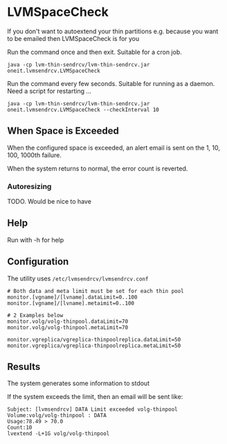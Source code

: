 # LVMSpaceCheck
If you don't want to autoextend your thin partitions e.g. because you want to be emailed then LVMSpaceCheck is for you

Run the command once and then exit.  Suitable for a cron job.
```
java -cp lvm-thin-sendrcv/lvm-thin-sendrcv.jar oneit.lvmsendrcv.LVMSpaceCheck
```

Run the command every few seconds.  Suitable for running as a daemon.  Need a script for restarting ...
```
java -cp lvm-thin-sendrcv/lvm-thin-sendrcv.jar oneit.lvmsendrcv.LVMSpaceCheck --checkInterval 10
```
## When Space is Exceeded
When the configured space is exceeded, an alert email is sent on the 1, 10, 100, 1000th failure.

When the system returns to normal, the error count is reverted.

### Autoresizing
TODO.  Would be nice to have

## Help
Run with -h for help


## Configuration
The utility uses `/etc/lvmsendrcv/lvmsendrcv.conf`
```
# Both data and meta limit must be set for each thin pool
monitor.[vgname]/[lvname].dataLimit=0..100
monitor.[vgname]/[lvname].metaimit=0..100

# 2 Examples below
monitor.volg/volg-thinpool.dataLimit=70
monitor.volg/volg-thinpool.metaLimit=70

monitor.vgreplica/vgreplica-thinpoolreplica.dataLimit=50
monitor.vgreplica/vgreplica-thinpoolreplica.metaLimit=50
```

## Results
The system generates some information to stdout

If the system exceeds the limit, then an email will be sent like:
```
Subject: [lvmsendrcv] DATA Limit exceeded volg-thinpool
Volume:volg/volg-thinpool : DATA
Usage:78.49 > 70.0
Count:10
lvextend -L+1G volg/volg-thinpool
```
